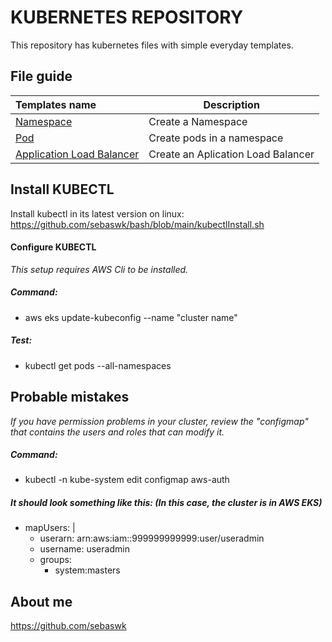 # KUBERNETES REPOSITORY
This repository has kubernetes files with simple everyday templates.


## File guide
| Templates name | Description |
|:------|-------------|
| [Namespace](Namespace.yml) | Create a Namespace |
| [Pod](podDeployment.yml) | Create pods in a namespace |
| [Application Load Balancer](loadbalancerService.yml) | Create an Aplication Load Balancer |


## Install KUBECTL
Install kubectl in its latest version on linux:
https://github.com/sebaswk/bash/blob/main/kubectlInstall.sh

#### Configure KUBECTL
*This setup requires AWS Cli to be installed.*
##### Command:
- aws eks update-kubeconfig --name "cluster name"

##### Test:
- kubectl get pods --all-namespaces


## Probable mistakes
*If you have permission problems in your cluster, review the "configmap" that contains the users and roles that can modify it.*

##### Command:
- kubectl -n kube-system edit configmap aws-auth

##### It should look something like this: (In this case, the cluster is in AWS EKS)
- mapUsers: |
    - userarn: arn:aws:iam::999999999999:user/useradmin
    - username: useradmin
    - groups:
        - system:masters


## About me
https://github.com/sebaswk